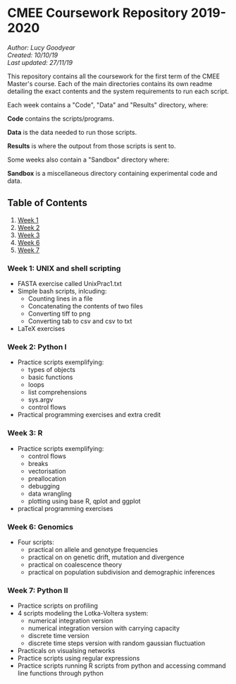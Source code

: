 # CMEE Coursework Repository 2019-2020

*Author: Lucy Goodyear*  
*Created: 10/10/19*  
*Last updated: 27/11/19*

This repository contains all the coursework for the first term of the CMEE Master's course. Each of the main directories contains its own readme detailing the exact contents and the system requirements to run each script.

Each week contains a "Code", "Data" and "Results" directory, where:

**Code** contains the scripts/programs.

**Data** is the data needed to run those scripts.

**Results** is where the outpout from those scripts is sent to.

Some weeks also contain a "Sandbox" directory where:

**Sandbox** is a miscellaneous directory containing experimental code and data.

## Table of Contents
1. [Week 1](#Week-1:-UNIX-and-bash-scripting)
2. [Week 2](#Week-2:-Python-I)
3. [Week 3](#Week-3:-R)
6. [Week 6](#Week-6:-Genomics) 
7. [Week 7](#Week-7:-Python-II)

### Week 1: UNIX and shell scripting

* FASTA exercise called UnixPrac1.txt
* Simple bash scripts, inlcuding:
    * Counting lines in a file
    * Concatenating the contents of two files
    * Converting tiff to png
    * Converting tab to csv and csv to txt
* LaTeX exercises

### Week 2: Python I

*  Practice scripts exemplifying:
    * types of objects
    * basic functions
    * loops
    * list comprehensions
    * sys.argv
    * control flows
* Practical programming exercises and extra credit

### Week 3: R

* Practice scripts exemplifying:
    * control flows
    * breaks
    * vectorisation
    * preallocation
    * debugging
    * data wrangling
    * plotting using base R, qplot and ggplot
* practical programming exercises

### Week 6: Genomics

* Four scripts: 
    * practical on allele and genotype frequencies
    * practical on on genetic drift, mutation and divergence
    * practical on coalescence theory
    * practical on population subdivision and demographic inferences

### Week 7: Python II

* Practice scripts on profiling
* 4 scripts modeling the Lotka-Voltera system:
    * numerical integration version
    * numerical integration version with carrying capacity
    * discrete time version
    * discrete time steps version with random gaussian fluctuation
* Practicals on visualsing networks
* Practice scripts using regular expressions
* Practice scripts running R scripts from python and accessing command line functions through python


